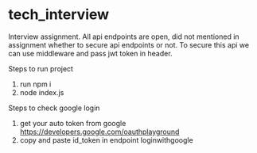 # tech_interview
Interview assignment.
All api endpoints are open, did not mentioned in assignment whether to secure api endpoints or not.
To secure this api we can use middleware and pass jwt token in header.

Steps to run project
1. run npm i
2. node index.js

Steps to check google login
1. get your auto token from google https://developers.google.com/oauthplayground
2. copy and paste id_token in endpoint loginwithgoogle

